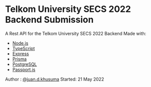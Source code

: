 # Telkom University SECS 2022 Backend Submission

A Rest API for the Telkom University SECS 2022 Backend
Made with:

- [Node.js](https://nodejs.org/)
- [TypeScript](https://www.typescriptlang.org/)
- [Express](https://expressjs.com/)
- [Prisma](https://www.prisma.io/)
- [PostgreSQL](https://www.postgresql.org/)
- [Passport.js](https://www.passportjs.org/)

Author : [@juan.d.khusuma](https://instagram.com/juan.d.khusuma)
Started: 21 May 2022
